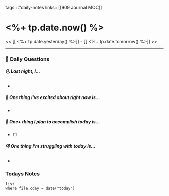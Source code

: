 tags:: #daily-notes 
links:: [[909 Journal MOC]] 
# <%+ tp.date.now() %>

<< [[ <%+ tp.date.yesterday() %>]] - [[ <%+ tp.date.tomorrow() %>]] >>

---
### 📅 Daily Questions
##### 🌜 Last night, I...
- 

##### 🙌 One thing I've excited about right now is...
- 

##### 🚀 One+ thing I plan to accomplish today is...
- [ ] 

##### 👎 One thing I'm struggling with today is...
- 

### Todays Notes
```dataview
list 
where file.cday = date("today")
```